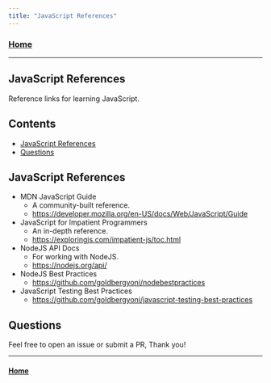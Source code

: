 ```yaml
---
title: "JavaScript References"
---
```


### [Home](https://pikaxyz420.github.io/guides/)

---

## JavaScript References

Reference links for learning JavaScript.

## Contents

- [JavaScript References](#javascript-references)
- [Questions](#questions)

## JavaScript References

- MDN JavaScript Guide
  - A community-built reference.
  - https://developer.mozilla.org/en-US/docs/Web/JavaScript/Guide
- JavaScript for Impatient Programmers
  - An in-depth reference.
  - https://exploringjs.com/impatient-js/toc.html
- NodeJS API Docs
  - For working with NodeJS.
  - https://nodejs.org/api/
- NodeJS Best Practices
  - https://github.com/goldbergyoni/nodebestpractices
- JavaScript Testing Best Practices
  - https://github.com/goldbergyoni/javascript-testing-best-practices

## Questions

Feel free to open an issue or submit a PR, Thank you!

---

#### [Home](https://pikaxyz420.github.io/guides/)
